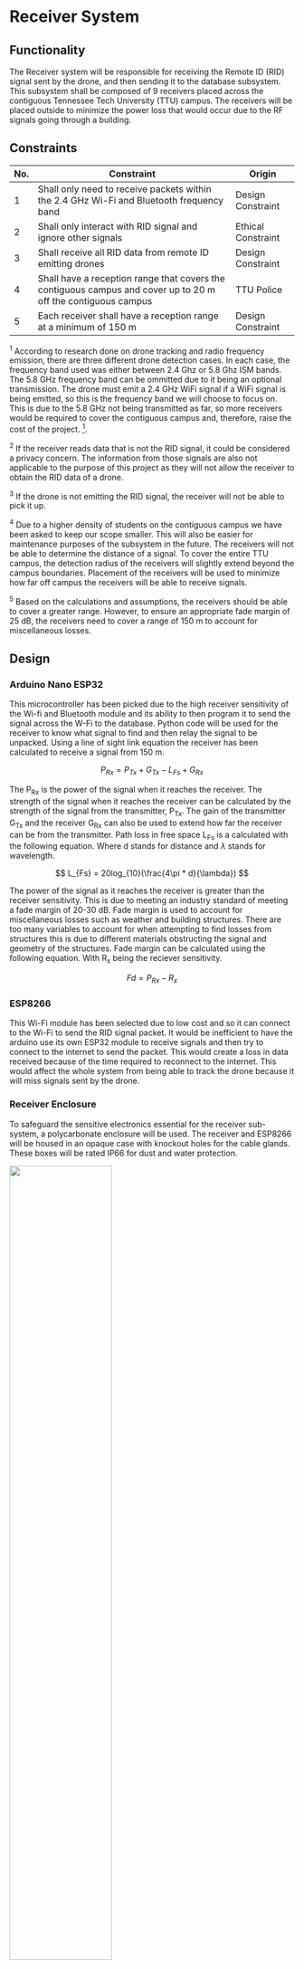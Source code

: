 # Receiver System 
## Functionality
The Receiver system will be responsible for receiving the Remote ID (RID) signal sent by the drone, and then sending it to the database subsystem. This subsystem shall be composed of 9 receivers placed across the contiguous Tennessee Tech University (TTU) campus. The receivers will be placed outside to minimize the power loss that would occur due to the RF signals going through a building. 
## Constraints
| No.| Constraint | Origin |
| -- | --------- |--------|
|  1 | Shall only need to receive packets within the 2.4 GHz Wi-Fi and Bluetooth frequency band | Design Constraint|
|  2 | Shall only interact with RID signal and ignore other signals | Ethical Constraint       |                          
|  3 | Shall receive all RID data from remote ID emitting drones    |  Design Constraint |   
|  4 | Shall have a reception range that covers the contiguous campus and cover up to 20 m off the contiguous campus | TTU Police |
|  5 | Each receiver shall have a reception range at a minimum of 150 m | Design Constraint|

<sup>1</sup> According to research done on drone tracking and radio frequency emission, there are three different drone detection cases. In each case, the frequency band used was either between 2.4 Ghz or 5.8 Ghz ISM bands. The 5.8 GHz frequency band can be ommitted due to it being an optional transmission. The drone must emit a 2.4 GHz WiFi signal if a WiFi signal is being emitted, so this is the frequency band we will choose to focus on. This is due to the 5.8 GHz not being transmitted as far, so more receivers would be required to cover the contiguous campus and, therefore, raise the cost of the project. [^6].   

<sup>2</sup> If the receiver reads data that is not the RID signal, it could be considered a privacy concern. The information from those signals are also not applicable to the purpose of this project as they will not allow the receiver to obtain the RID data of a drone. 

<sup>3</sup> If the drone is not emitting the RID signal, the receiver will not be able to pick it up.

<sup>4</sup> Due to a higher density of students on the contiguous campus we have been asked to keep our scope smaller. This will also be easier for maintenance purposes of the subsystem in the future. The receivers will not be able to determine the distance of a signal. To cover the entire TTU campus, the detection radius of the receivers will slightly extend beyond the campus boundaries. Placement of the receivers will be used to minimize how far off campus the receivers will be able to receive signals. 

<sup>5</sup> Based on the calculations and assumptions, the receivers should be able to cover a greater range. However, to ensure an appropriate fade margin of 25 dB, the receivers need to cover a range of 150 m to account for miscellaneous losses.

## Design

### Arduino Nano ESP32
This microcontroller has been picked due to the high receiver sensitivity of the Wi-fi and Bluetooth module and its ability to then program it to send the signal across the W-Fi to the database. Python code will be used for the receiver to know what signal to find and then relay the signal to be unpacked. Using a line of sight link equation the receiver has been calculated to receive a signal from 150 m.

$$ P_{Rx} = P_{Tx} + G_{Tx} - L_{Fs} + G_{Rx} $$ 

The P<sub>Rx</sub> is the power of the signal when it reaches the receiver. The strength of the signal when it reaches the receiver can be calculated by the strength of the signal from the transmitter, P<sub>Tx</sub>. The gain of the transmitter G<sub>Tx</sub> and the receiver G<sub>Rx</sub> can also be used to extend how far the receiver can be from the transmitter. Path loss in free space L<sub>Fs</sub> is a calculated with the following equation. Where d stands for distance and $\lambda$ stands for wavelength. 

$$ L_{Fs} = 20log_{10}(\frac{4\pi * d}{\lambda}) $$

The power of the signal as it reaches the receiver is greater than the receiver sensitivity. This is due to meeting an industry standard of meeting a fade margin of 20-30 dB. Fade margin is used to account for miscellaneous losses such as weather and building structures. There are too many variables to account for when attempting to find losses from structures this is due to different materials obstructing the signal and geometry of the structures. Fade margin can be calculated using the following equation. With R<sub>x</sub> being the reciever sensitivity. 

$$ Fd = P_{Rx} - R_{x} $$

### ESP8266
This Wi-Fi module has been selected due to low cost and so it can connect to the Wi-Fi to send the RID signal packet. It would be inefficient to have the arduino use its own ESP32 module to receive signals and then try to connect to the internet to send the packet. This would create a loss in data received because of the time required to reconnect to the internet. This would affect the whole system from being able to track the drone because it will miss signals sent by the drone. 

### Receiver Enclosure
To safeguard the sensitive electronics essential for the receiver sub-system, a polycarbonate enclosure will be used. The receiver and ESP8266 will be housed in an opaque case with knockout holes for the cable glands. These boxes will be rated IP66 for dust and water protection. 

<img src="/Documentation/Images/Receiver/Schematics/SK-12-03.png" width="60%" height="60%">

## Schematic

### Circuit
The circuit will be soldered onto a perforated (perf) board utilizing the following connections. 
<img src="/Documentation/Images/Receiver/Schematics/Receiver.png" width="60%" height="60%">

## Analysis

### Receivers
The Arduino Nano ESP32 utilizes a NORA-W106-10B Wi-Fi and Bluetooth module with a receiver sensitivy of -97 dBm and -98 dBm respectively. The antenna gain for the system is 3 dBi on average. The dBi value has been assumed based on standard specifications, reflecting common values in the industry to be 3 dBi. The RID signal must be transmitted with a minimum power of 5 dBm for Bluetooth and 15 dBm for Wi-Fi. This is a standard listed in the RID data sheet. Using the line of sight link budget equation we can see that the signal strength will be stronger than the receiver sensitivity. The variable d in the line of sight equation is 150 m and $\lambda$ can be calculated dividing the speed of light by the frequency of the signal. 

$$
\lambda = \frac{3 \times 10^8 \, \text{m/s}}{2.4 \times 10^9 \, \text{Hz}}
$$

Then we must calculate the free space loss that will occur sending RF signals.

$$ -84 = 20log_{10}(\frac{4\pi * 150 m}{0.125 m}) $$

This gives us the loss that will occur in free space from the minum distance needed of 150 m. Then by plugging in our values for Bluetooth to the line of sight equation we can see the strength of the signal as it reaches the receiver from 150 m. 

$$ -73 dBm = 5 dBm + 3 dBi + 3 dBi - 84 dB $$ 

This value of -73 dBm is above the minimum strength that the receiver is able to receive a signal, -98 dBm. This was calculated to achieve an appropriate fade margin in between 20-30 dB. Using the fade margin equation we find that the fade margin is 25 dB. 

$$ 25 dB = -73 dBm - -98 dBm $$

Then we can calculate the strength of the Wi-Fi signal as it approaches receiver.

$$ -63 dBm = 15 dBm +3 dBi + 3dBi - 84 dB $$ 

Finally the fade margin for Wi-Fi can calculated at 34 dB. 

$$ 34 dB = -63 dBm - -97 dBm $$

This is above the standard of 30 dB and this is because the system is more focused on meeting the minimum requirements of the Bluetooth signal since it's transmitted at a weaker rate. 


Below is a map showing 9 receivers with a radius of 150 m covering the TTU contiguous campus. 

<img src="/Documentation/Images/Receiver/Schematics/Receivermap.png" width="60%" height="60%">

### Enclosure
The enclosure has a IP66 rating which is more than enough. The first 6 is used to denote that the enclosure is dust tight and will not permit an ingress of dust. Where the second 6 is used to inform that the enclosure can withstand water strong water jets from any direction with no water getting through. The image below show cases that the enclosure is big enough to fit the Arduino and ESP8266. 

<img src="/Documentation/Images/Receiver/Schematics/Eclosure-1.png" width="60%" height="60%">

### Pseudo Code
```
// Pseudo-code for Arduino to locate and relay RID signal

// Initialize necessary libraries for Wi-Fi/Bluetooth connection

initialize_communication_libraries()

// Setup Wi-Fi/Bluetooth modules

setup_communication_modules()

// Define the target packet characteristics (e.g., size, ID, specific byte patterns)

target_packet = define_target_packet()

volatile bool packetReceived = false;  // Global flag to indicate packet reception

// Interrupt Service Routine (ISR) when a signal is detected
void IRAM_ATTR onPacketReceived() {
    packetReceived = true;  // Set the flag when an interrupt occurs
}

void setup() {
    // Setup code for receiver and communication modules
    // Attach an interrupt to the receiver pin (e.g., digital pin 2) to trigger on packet arrival
    attachInterrupt(digitalPinToInterrupt(2), onPacketReceived, RISING);  // Trigger on a rising signal edge
}

void loop() {
    // If the packetReceived flag is set by the ISR
    if (packetReceived) {
        // Process the packet
        process_packet();
        // Clear the flag
        packetReceived = false;
        
        // Send the packet data over TCP
        send_packet_data();
        
        // Wait for acknowledgment (ACK) before returning to idle
        if (wait_for_acknowledgment() == success) {
            // ACK received, go back to idle mode
        } else {
            // Handle failed transmission, resend packet
        }
    }
    
    // Other non-polling tasks can happen here (e.g., low-power mode or other sensor tasks)
}

```

## BOM
#### All prices listed are in USD
| Item     | Part Number | Quantity | Price/Unit     | Total Cost |
| -------- | ------------| -------- |----------------|------------|
|Arduino Nano ESP32|ABX00083|9|$20.00|$180.00|
|ESP8266| WRL-17146|9|$7.95|$71.55|
|Enclosure with Knockouts, (3.70" x 2.56" x 2.24") ext, (3.36" x 2.22" x 1.76") int, IP66|SK-12-03|9|$14.18|$127.62|
|Gray Cable Glands, IP68, M20 Thread|CG-31|9|$2.23|$20.07|
|Mounting Feet Kit for SK Series Enclosures, 4pc|SK-99|9|$3.36|$30.24|
|Total     |             |   45     |                |   $429.48         |


## References and Links
[^1]: "Standard specification for remote ID and tracking designation - F3411 - 19," ASTM International, (2019).

[^2]: J. Marcel, “3 key factors that determine the range of bluetooth,” Bluetooth® Technology Website, https://www.bluetooth.com/blog/3-key-factors-that-determinethe-range-of-bluetooth/ (accessed Apr. 3, 2024). 

[^4]: S. Cerwin, Radio Propagation and Antennas: A Non-Mathematical Treatment of Radio and Antennas. Bloomington, IN: AuthorHouse, 2019. 

[^6]: D. Aouladhadj et al., “Drone detection and tracking using RF Identification Signals,” National Center for Biotechnology Information, https://www.ncbi.nlm.nih.gov/pmc/articles/PMC10490811/ (accessed Apr. 3, 2024). 

[^7]: “Arduino® Nano ESP32,” Arduino Online Shop, https://store-usa.arduino.cc/products/nano-esp32?selectedStore=us (accessed Apr. 5, 2024).

[^8]: ABX00083-datasheet.pdf, https://docs.arduino.cc/resources/datasheets/ABX00083-datasheet.pdf (accessed Apr. 5, 2024). 

[^9]: “Calculate area on map, Google Maps Area Calculator,” CalcMaps, https://www.calcmaps.com/map-area/ (accessed Apr. 5, 2024). 

[^10]: “WIFI module - ESP8266 (4MB Flash),” WRL-17146 - SparkFun Electronics, https://www.sparkfun.com/products/17146 (accessed Apr. 10, 2024). 
